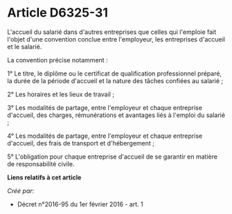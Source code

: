 # Article D6325-31

L'accueil du salarié dans d'autres entreprises que celles qui l'emploie fait l'objet d'une convention conclue entre
l'employeur, les entreprises d'accueil et le salarié. 

La convention précise notamment : 

1° Le titre, le diplôme ou le certificat de qualification professionnel préparé, la durée de la période d'accueil et la
nature des tâches confiées au salarié ; 

2° Les horaires et les lieux de travail ; 

3° Les modalités de partage, entre l'employeur et chaque entreprise d'accueil, des charges, rémunérations et avantages liés à
l'emploi du salarié ; 

4° Les modalités de partage, entre l'employeur et chaque entreprise d'accueil, des frais de transport et d'hébergement ; 

5° L'obligation pour chaque entreprise d'accueil de se garantir en matière de responsabilité civile.

**Liens relatifs à cet article**

_Créé par_:

  - Décret n°2016-95 du 1er février 2016 - art. 1
